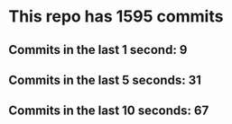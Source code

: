 # This repo has 1595 commits

## Commits in the last 1 second: 9
## Commits in the last 5 seconds: 31
## Commits in the last 10 seconds: 67
